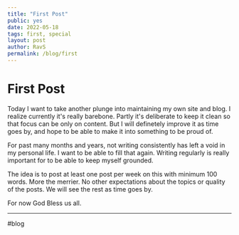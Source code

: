 ```yaml
---
title: "First Post"
public: yes
date: 2022-05-18
tags: first, special
layout: post
author: RavS
permalink: /blog/first
---
```


# First Post
  
  Today I want to take another plunge into maintaining my own site and blog. I realize currently it's really barebone. Partly it's deliberate to keep it clean so that focus can be only on content. But I will definetely improve it as time goes by, and hope to be able to make it into something to be proud of.
  
  For past many months and years, not writing consistently has left a void in my personal life. I want to be able to fill that again. Writing regularly is really important for to be able to keep myself grounded.
  
  The idea is to post at least one post per week on this with minimum 100 words. More the merrier. No other expectations about the topics or quality of the posts. We will see the rest as time goes by.
  
  For now God Bless us all.

  ---
  #blog